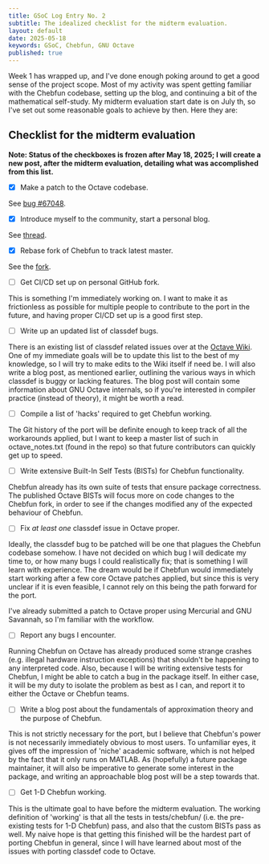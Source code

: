 ```yaml
---
title: GSoC Log Entry No. 2
subtitle: The idealized checklist for the midterm evaluation. 
layout: default
date: 2025-05-18
keywords: GSoC, Chebfun, GNU Octave 
published: true
---
```


Week 1 has wrapped up, and I've done enough poking around to get a good sense of the project scope. 
Most of my activity was spent getting familiar with the Chebfun codebase, setting up the blog, and continuing a bit of the mathematical self-study.
My midterm evaluation start date is on July th, so I've set out some reasonable goals to achieve by then.
Here they are:

## Checklist for the midterm evaluation

**Note: Status of the checkboxes is frozen after May 18, 2025; I will create a new post, after the midterm evaluation, detailing what was accomplished from this list.**

- [x] Make a patch to the Octave codebase.

See <a href='https://savannah.gnu.org/bugs/?67048' target='_blank'>bug #67048</a>.

- [x] Introduce myself to the community, start a personal blog. 

See <a href='https://octave.discourse.group/t/gsoc-2025-project-discussion-porting-chebfun-to-gnu-octave/6521' target='_blank'>thread</a>.

- [x] Rebase fork of Chebfun to track latest master.

See the <a href='https://github.com/kolmanthomas/chebfun' target='_blank'>fork</a>.

- [ ] Get CI/CD set up on personal GitHub fork. 

This is something I'm immediately working on.
I want to make it as frictionless as possible for multiple people to contribute to the port in the future, and having proper CI/CD set up is a good first step.

- [ ] Write up an updated list of classdef bugs. 

There is an existing list of classdef related issues over at the <a href='https://wiki.octave.org/Classdef' target='_blank'>Octave Wiki</a>.
One of my immediate goals will be to update this list to the best of my knowledge, so I will try to make edits to the Wiki itself if need be.
I will also write a blog post, as mentioned earlier, outlining the various ways in which classdef is buggy or lacking features.
The blog post will contain some information about GNU Octave internals, so if you're interested in compiler practice (instead of theory), it might be worth a read.

- [ ] Compile a list of 'hacks' required to get Chebfun working.

The Git history of the port will be definite enough to keep track of all the workarounds applied, but I want to keep a master list of such in octave_notes.txt (found in the repo) so that future contributors can quickly get up to speed.

- [ ] Write extensive Built-In Self Tests (BISTs) for Chebfun functionality. 

Chebfun already has its own suite of tests that ensure package correctness.
The published Octave BISTs will focus more on code changes to the Chebfun fork, in order to see if the changes modified any of the expected behaviour of Chebfun.

- [ ] Fix *at least one* classdef issue in Octave proper.

Ideally, the classdef bug to be patched will be one that plagues the Chebfun codebase somehow.
I have not decided on which bug I will dedicate my time to, or how many bugs I could realistically fix; that is something I will learn with experience.
The dream would be if Chebfun would immediately start working after a few core Octave patches applied, but since this is very unclear if it is even feasible, I cannot rely on this being the path forward for the port.

I've already submitted a patch to Octave proper using Mercurial and GNU Savannah, so I'm familiar with the workflow.

- [ ] Report any bugs I encounter.

Running Chebfun on Octave has already produced some strange crashes (e.g. illegal hardware instruction exceptions) that shouldn't be happening to any interpreted code.
Also, because I will be writing extensive tests for Chebfun, I might be able to catch a bug in the package itself.
In either case, it will be my duty to isolate the problem as best as I can, and report it to either the Octave or Chebfun teams.

- [ ] Write a blog post about the fundamentals of approximation theory and the purpose of Chebfun. 

This is not strictly necessary for the port, but I believe that Chebfun's power is not necessarily immediately obvious to most users.
To unfamiliar eyes, it gives off the impression of 'niche' academic software, which is not helped by the fact that it only runs on MATLAB.
As (hopefully) a future package maintainer, it will also be imperative to generate some interest in the package, and writing an approachable blog post will be a step towards that.

- [ ] Get 1-D Chebfun working. 

This is the ultimate goal to have before the midterm evaluation. 
The working definition of 'working' is that all the tests in tests/chebfun/ (i.e. the pre-existing tests for 1-D Chebfun) pass, and also that the custom BISTs pass as well.
My naive hope is that getting this finished will be the hardest part of porting Chebfun in general, since I will have learned about most of the issues with porting classdef code to Octave.


